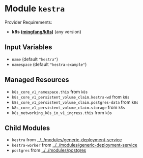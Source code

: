 
# Module `kestra`

Provider Requirements:
* **k8s ([mingfang/k8s](https://registry.terraform.io/providers/mingfang/k8s/latest))** (any version)

## Input Variables
* `name` (default `"kestra"`)
* `namespace` (default `"kestra-example"`)

## Managed Resources
* `k8s_core_v1_namespace.this` from `k8s`
* `k8s_core_v1_persistent_volume_claim.kestra-wd` from `k8s`
* `k8s_core_v1_persistent_volume_claim.postgres-data` from `k8s`
* `k8s_core_v1_persistent_volume_claim.storage` from `k8s`
* `k8s_networking_k8s_io_v1_ingress.this` from `k8s`

## Child Modules
* `kestra` from [../../modules/generic-deployment-service](../../modules/generic-deployment-service)
* `kestra-worker` from [../../modules/generic-deployment-service](../../modules/generic-deployment-service)
* `postgres` from [../../modules/postgres](../../modules/postgres)

